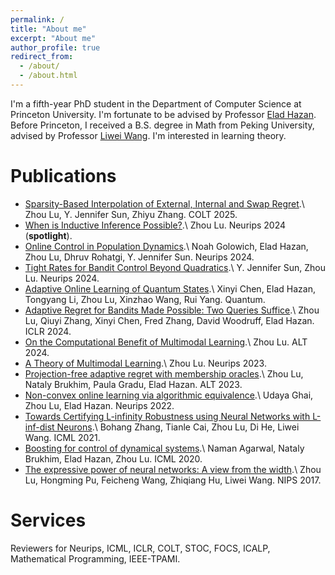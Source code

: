 ```yaml
---
permalink: /
title: "About me"
excerpt: "About me"
author_profile: true
redirect_from: 
  - /about/
  - /about.html
---
```


I'm a fifth-year PhD student in the Department of Computer Science at Princeton University. I'm fortunate to be advised by Professor [Elad Hazan](https://www.ehazan.com/). Before Princeton, I received a B.S. degree in Math from Peking University, advised by Professor [Liwei Wang](http://www.liweiwang-pku.com/). I'm interested in learning theory.

Publications
======
* [Sparsity-Based Interpolation of External, Internal and Swap Regret](https://arxiv.org/pdf/2502.04543).\\
  Zhou Lu, Y. Jennifer Sun, Zhiyu Zhang. COLT 2025.  
* [When is Inductive Inference Possible?](https://arxiv.org/pdf/2312.00170).\\
  Zhou Lu. Neurips 2024 (**spotlight**).
* [Online Control in Population Dynamics](https://arxiv.org/pdf/2406.01799).\\
  Noah Golowich, Elad Hazan, Zhou Lu, Dhruv Rohatgi, Y. Jennifer Sun. Neurips 2024.
* [Tight Rates for Bandit Control Beyond Quadratics](https://arxiv.org/pdf/2410.00993).\\
  Y. Jennifer Sun, Zhou Lu. Neurips 2024.  
* [Adaptive Online Learning of Quantum States](https://quantum-journal.org/papers/q-2024-09-12-1471/).\\
  Xinyi Chen, Elad Hazan, Tongyang Li, Zhou Lu, Xinzhao Wang, Rui Yang. Quantum.
* [Adaptive Regret for Bandits Made Possible: Two Queries Suffice](https://arxiv.org/pdf/2401.09278.pdf).\\
  Zhou Lu, Qiuyi Zhang, Xinyi Chen, Fred Zhang, David Woodruff, Elad Hazan. ICLR 2024.
* [On the Computational Benefit of Multimodal Learning](https://arxiv.org/pdf/2309.13782v2.pdf).\\
  Zhou Lu. ALT 2024.
* [A Theory of Multimodal Learning](https://arxiv.org/pdf/2309.12458v2.pdf).\\
  Zhou Lu. Neurips 2023.
* [Projection-free adaptive regret with membership oracles](https://proceedings.mlr.press/v201/lu23a/lu23a.pdf).\\
  Zhou Lu, Nataly Brukhim, Paula Gradu, Elad Hazan. ALT 2023.
* [Non-convex online learning via algorithmic equivalence](https://proceedings.neurips.cc/paper_files/paper/2022/file/8b40b4984e6c09ee49333ddd2dc719d4-Paper-Conference.pdf).\\
  Udaya Ghai, Zhou Lu, Elad Hazan. Neurips 2022.
* [Towards Certifying L-infinity Robustness using Neural Networks with L-inf-dist Neurons](http://proceedings.mlr.press/v139/zhang21b/zhang21b.pdf).\\
  Bohang Zhang, Tianle Cai, Zhou Lu, Di He, Liwei Wang. ICML 2021.
* [Boosting for control of dynamical systems](http://proceedings.mlr.press/v119/agarwal20b/agarwal20b.pdf).\\
  Naman Agarwal, Nataly Brukhim, Elad Hazan, Zhou Lu. ICML 2020.
* [The expressive power of neural networks: A view from the width](https://proceedings.neurips.cc/paper_files/paper/2017/file/32cbf687880eb1674a07bf717761dd3a-Paper.pdf).\\
  Zhou Lu, Hongming Pu, Feicheng Wang, Zhiqiang Hu, Liwei Wang. NIPS 2017.

Services
======
Reviewers for Neurips, ICML, ICLR, COLT, STOC, FOCS, ICALP, Mathematical Programming, IEEE-TPAMI.
